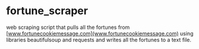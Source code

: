 # fortune_scraper

web scraping script that pulls all the fortunes from [www.fortunecookiemessage.com](www.fortunecookiemessage.com) using libraries beautifulsoup and requests and writes all the fortunes to a text file. 
